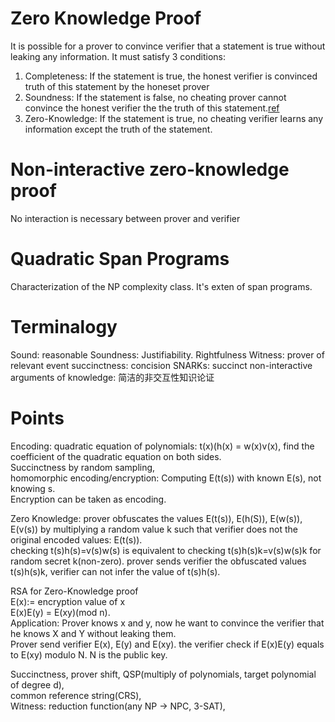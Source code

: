 # Zero Knowledge Proof
It is possible for a prover to convince verifier that  a statement is true without leaking any information.
It must satisfy 3 conditions:
1. Completeness:  If the statement is true, the honest verifier is convinced truth of this statement by the honeset prover
2. Soundness: If the statement is false, no cheating prover cannot convince the honest verifier the the truth of this statement.[ref](https://en.wikipedia.org/wiki/Soundness)
3. Zero-Knowledge: If the statement is true, no cheating verifier learns any information except the truth of the statement.

# Non-interactive zero-knowledge proof
No interaction is necessary between prover and verifier


# Quadratic Span Programs
Characterization of the NP complexity class. It's exten of span programs.

# Terminalogy
Sound: reasonable
Soundness: Justifiability. Rightfulness
Witness: prover of relevant  event
succinctness: concision
SNARKs: succinct non-interactive arguments of knowledge: 简洁的非交互性知识论证

#
# Points
Encoding: quadratic equation of polynomials: t(x)(h(x) = w(x)v(x), find the coefficient of the quadratic equation on both sides.<br>
Succinctness by random sampling, <br>
homomorphic encoding/encryption:  Computing E(t(s)) with known E(s), not knowing s.<br>
Encryption can be taken as encoding.  <br>

Zero Knowledge: prover obfuscates the values E(t(s)), E(h(S)), E(w(s)), E(v(s)) by multiplying a random value k such that verifier does not the original encoded values: E(t(s)).<br>
checking t(s)h(s)=v(s)w(s) is equivalent to checking t(s)h(s)k=v(s)w(s)k for random secret k(non-zero). prover sends verifier the obfuscated values t(s)h(s)k, verifier can not infer the value of t(s)h(s).<br>

RSA for Zero-Knowledge proof<br>
E(x):= encryption value of x<br>
E(x)E(y) = E(xy)(mod n).<br>
Application: Prover knows x and y, now he want to convince the verifier that he knows X and Y without leaking them.<br>
Prover send verifier E(x), E(y) and E(xy). the verifier check if E(x)E(y) equals to E(xy) modulo N. N is the public key.<br>

Succinctness, prover shift,  QSP(multiply of polynomials, target polynomial of degree d),  <br>
common reference string(CRS), <br>
Witness: reduction function(any NP -> NPC, 3-SAT), <br>
